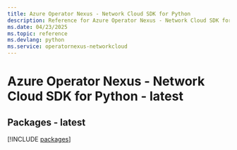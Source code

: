 ```yaml
---
title: Azure Operator Nexus - Network Cloud SDK for Python
description: Reference for Azure Operator Nexus - Network Cloud SDK for Python
ms.date: 04/23/2025
ms.topic: reference
ms.devlang: python
ms.service: operatornexus-networkcloud
---
```

# Azure Operator Nexus - Network Cloud SDK for Python - latest
## Packages - latest
[!INCLUDE [packages](operator-nexus---network-cloud-index.md)]